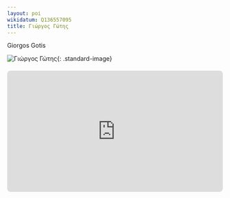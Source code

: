 ```yaml
---
layout: poi
wikidatum: Q136557095
title: Γιώργος Γώτης  
---
```


Giorgos Gotis

![Γιώργος Γώτης](https://upload.wikimedia.org/wikipedia/commons/thumb/9/96/%CE%93%CF%8E%CF%84%CE%B7%CF%82_%CE%93%CE%B9%CF%8E%CF%81%CE%B3%CE%BF%CF%82.jpg/250px-%CE%93%CF%8E%CF%84%CE%B7%CF%82_%CE%93%CE%B9%CF%8E%CF%81%CE%B3%CE%BF%CF%82.jpg){: .standard-image}

<div style="position: relative; padding-bottom: 56.25%; height: 0; overflow: hidden; margin: 20px 0;">
    <iframe 
        src="https://www.youtube.com/watch?v=Zr38R9dCOdk" 
        style="position: absolute; top: 0; left: 0; width: 100%; height: 100%; border-radius: 8px;" 
        frameborder="0" 
        allowfullscreen>
    </iframe>
</div>
